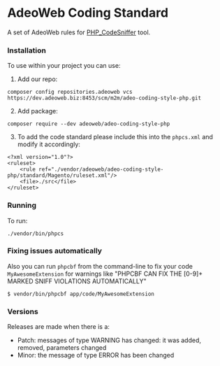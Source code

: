 # AdeoWeb Coding Standard

A set of AdeoWeb rules for [PHP_CodeSniffer](https://github.com/squizlabs/PHP_CodeSniffer) tool.

### Installation
To use within your project you can use:
1. Add our repo:
```
composer config repositories.adeoweb vcs https://dev.adeoweb.biz:8453/scm/m2m/adeo-coding-style-php.git
```
2. Add package:
````
composer require --dev adeoweb/adeo-coding-style-php
````
3. To add the code standard please include this into the `phpcs.xml` and modify it accordingly:
```
<?xml version="1.0"?>
<ruleset>
    <rule ref="./vendor/adeoweb/adeo-coding-style-php/standard/Magento/ruleset.xml"/>
    <file>./src</file>
</ruleset>
```

### Running
To run:
```
./vendor/bin/phpcs
```

### Fixing issues automatically
Also you can run `phpcbf` from the command-line to fix your code `MyAwesomeExtension` for warnings like
 "PHPCBF CAN FIX THE [0-9]+ MARKED SNIFF VIOLATIONS AUTOMATICALLY"
```
$ vendor/bin/phpcbf app/code/MyAwesomeExtension
``` 

### Versions
Releases are made when there is a:
 - Patch: messages of type WARNING has changed: it was added, removed, parameters changed
 - Minor: the message of type ERROR has been changed
